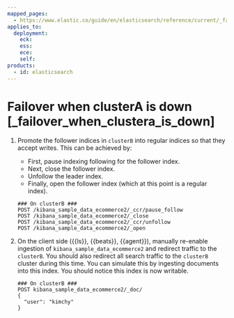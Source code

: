 ```yaml
---
mapped_pages:
  - https://www.elastic.co/guide/en/elasticsearch/reference/current/_failover_when_clustera_is_down.html
applies_to:
  deployment:
    eck:
    ess:
    ece:
    self:
products:
  - id: elasticsearch
---
```


# Failover when clusterA is down [_failover_when_clustera_is_down]

1. Promote the follower indices in `clusterB` into regular indices so that they accept writes. This can be achieved by:

    * First, pause indexing following for the follower index.
    * Next, close the follower index.
    * Unfollow the leader index.
    * Finally, open the follower index (which at this point is a regular index).

    ```console
    ### On clusterB ###
    POST /kibana_sample_data_ecommerce2/_ccr/pause_follow
    POST /kibana_sample_data_ecommerce2/_close
    POST /kibana_sample_data_ecommerce2/_ccr/unfollow
    POST /kibana_sample_data_ecommerce2/_open
    ```

2. On the client side ({{ls}}, {{beats}}, {{agent}}), manually re-enable ingestion of `kibana_sample_data_ecommerce2` and redirect traffic to the `clusterB`. You should also redirect all search traffic to the `clusterB` cluster during this time. You can simulate this by ingesting documents into this index. You should notice this index is now writable.

    ```console
    ### On clusterB ###
    POST kibana_sample_data_ecommerce2/_doc/
    {
      "user": "kimchy"
    }
    ```


